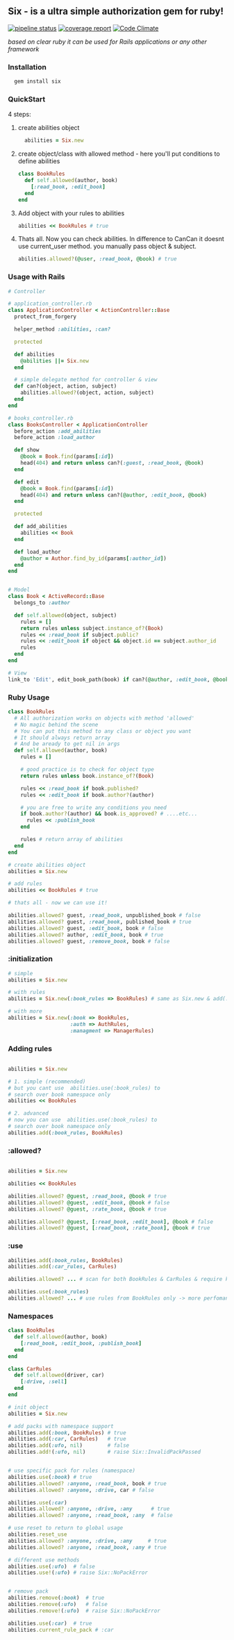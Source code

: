 ## Six - is a ultra simple authorization gem for ruby! 

[![pipeline status](https://gitlab.com/dzaporozhets/six/badges/master/pipeline.svg)](https://gitlab.com/dzaporozhets/six/commits/master)
[![coverage report](https://gitlab.com/dzaporozhets/six/badges/master/coverage.svg)](https://gitlab.com/dzaporozhets/six/commits/master)
[![Code Climate](https://codeclimate.com/github/randx/six.png)](https://codeclimate.com/github/randx/six)

_based on clear ruby it can be used for Rails applications or any other framework_

### Installation

```ruby
  gem install six
```


### QuickStart

4 steps:

1. create abilities object

    ```ruby
      abilities = Six.new
    ```

2. create object/class with allowed method - here you'll put conditions to define abilities

    ```ruby
    class BookRules
      def self.allowed(author, book)
        [:read_book, :edit_book]
      end
    end
    ```

3. Add object with your rules to abilities

    ```ruby
    abilities << BookRules # true
    ```

4. Thats all. Now you can check abilities. In difference to CanCan it doesnt use current_user method. you manually pass object & subject.

    ```ruby
    abilities.allowed?(@user, :read_book, @book) # true
    ```

### Usage with Rails

```ruby 
# Controller

# application_controller.rb
class ApplicationController < ActionController::Base
  protect_from_forgery

  helper_method :abilities, :can?

  protected 

  def abilities
    @abilities ||= Six.new
  end

  # simple delegate method for controller & view
  def can?(object, action, subject)
    abilities.allowed?(object, action, subject)
  end
end

# books_controller.rb
class BooksController < ApplicationController
  before_action :add_abilities
  before_action :load_author

  def show
    @book = Book.find(params[:id])
    head(404) and return unless can?(:guest, :read_book, @book)
  end

  def edit
    @book = Book.find(params[:id])
    head(404) and return unless can?(@author, :edit_book, @book)
  end

  protected

  def add_abilities
    abilities << Book
  end

  def load_author
    @author = Author.find_by_id(params[:author_id])
  end
end


# Model
class Book < ActiveRecord::Base
  belongs_to :author

  def self.allowed(object, subject)
    rules = []
    return rules unless subject.instance_of?(Book)
    rules << :read_book if subject.public?
    rules << :edit_book if object && object.id == subject.author_id
    rules
  end
end

# View
link_to 'Edit', edit_book_path(book) if can?(@author, :edit_book, @book)
```

### Ruby Usage

```ruby 
class BookRules
  # All authorization works on objects with method 'allowed'
  # No magic behind the scene
  # You can put this method to any class or object you want
  # It should always return array
  # And be aready to get nil in args
  def self.allowed(author, book)
    rules = []

    # good practice is to check for object type
    return rules unless book.instance_of?(Book)

    rules << :read_book if book.published? 
    rules << :edit_book if book.author?(author)

    # you are free to write any conditions you need
    if book.author?(author) && book.is_approved? # ....etc...
      rules << :publish_book 
    end

    rules # return array of abilities
  end
end

# create abilities object
abilities = Six.new

# add rules
abilities << BookRules # true

# thats all - now we can use it!

abilities.allowed? guest, :read_book, unpublished_book # false
abilities.allowed? guest, :read_book, published_book # true
abilities.allowed? guest, :edit_book, book # false
abilities.allowed? author, :edit_book, book # true
abilities.allowed? guest, :remove_book, book # false
```


### :initialization

```ruby
# simple
abilities = Six.new

# with rules
abilities = Six.new(:book_rules => BookRules) # same as Six.new & add(:book_rules, BookRules)

# with more
abilities = Six.new(:book => BookRules,
                    :auth => AuthRules,
                    :managment => ManagerRules)
```

### Adding rules

```ruby

abilities = Six.new

# 1. simple (recommended)
# but you cant use  abilities.use(:book_rules) to 
# search over book namespace only
abilities << BookRules

# 2. advanced
# now you can use  abilities.use(:book_rules) to 
# search over book namespace only
abilities.add(:book_rules, BookRules)

```

### :allowed?


```ruby

abilities = Six.new

abilities << BookRules

abilities.allowed? @guest, :read_book, @book # true
abilities.allowed? @guest, :edit_book, @book # false
abilities.allowed? @guest, :rate_book, @book # true

abilities.allowed? @guest, [:read_book, :edit_book], @book # false
abilities.allowed? @guest, [:read_book, :rate_book], @book # true
```


### :use

```ruby 
abilities.add(:book_rules, BookRules)
abilities.add(:car_rules, CarRules)

abilities.allowed? ... # scan for both BookRules & CarRules & require kind_of check

abilities.use(:book_rules)
abilities.allowed? ... # use rules from BookRules only -> more perfomance
```

### Namespaces

```ruby 
class BookRules
  def self.allowed(author, book)
    [:read_book, :edit_book, :publish_book] 
  end
end

class CarRules
  def self.allowed(driver, car)
    [:drive, :sell] 
  end
end

# init object
abilities = Six.new

# add packs with namespace support
abilities.add(:book, BookRules) # true
abilities.add(:car, CarRules)   # true
abilities.add(:ufo, nil)        # false
abilities.add!(:ufo, nil)       # raise Six::InvalidPackPassed


# use specific pack for rules (namespace)
abilities.use(:book) # true
abilities.allowed? :anyone, :read_book, book # true
abilities.allowed? :anyone, :drive, car # false

abilities.use(:car)
abilities.allowed? :anyone, :drive, :any      # true
abilities.allowed? :anyone, :read_book, :any  # false

# use reset to return to global usage
abilities.reset_use
abilities.allowed? :anyone, :drive, :any     # true
abilities.allowed? :anyone, :read_book, :any # true

# different use methods
abilities.use(:ufo)  # false
abilities.use!(:ufo) # raise Six::NoPackError


# remove pack
abilities.remove(:book)  # true
abilities.remove(:ufo)   # false
abilities.remove!(:ufo)  # raise Six::NoPackError

abilities.use(:car)  # true
abilities.current_rule_pack # :car

```

